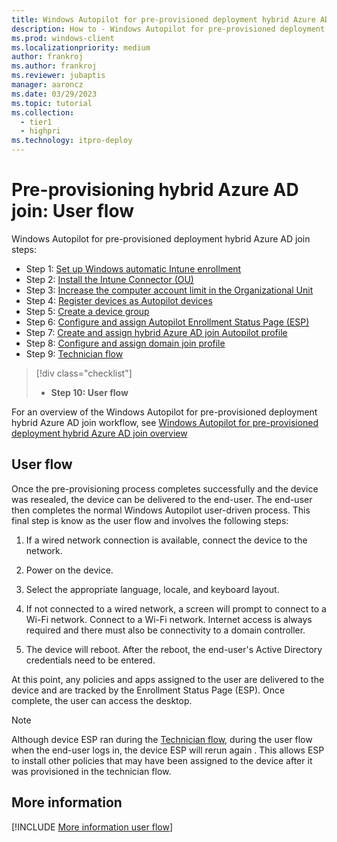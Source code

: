 ```yaml
---
title: Windows Autopilot for pre-provisioned deployment hybrid Azure AD join - Step 10 of 10 - User flow
description: How to - Windows Autopilot for pre-provisioned deployment hybrid Azure AD join - Step 10 of 10 - User flow.
ms.prod: windows-client
ms.localizationpriority: medium
author: frankroj
ms.author: frankroj
ms.reviewer: jubaptis
manager: aaroncz
ms.date: 03/29/2023
ms.topic: tutorial
ms.collection: 
  - tier1
  - highpri
ms.technology: itpro-deploy
---
```


# Pre-provisioning hybrid Azure AD join: User flow

Windows Autopilot for pre-provisioned deployment hybrid Azure AD join steps:
- Step 1: [Set up Windows automatic Intune enrollment](hybrid-azure-ad-join-automatic-enrollment.md)
- Step 2: [Install the Intune Connector (OU)](hybrid-azure-ad-join-intune-connector.md)
- Step 3: [Increase the computer account limit in the Organizational Unit](hybrid-azure-ad-join-computer-account-limit.md)
- Step 4: [Register devices as Autopilot devices](hybrid-azure-ad-join-register-device.md)
- Step 5: [Create a device group](hybrid-azure-ad-join-device-group.md)
- Step 6: [Configure and assign Autopilot Enrollment Status Page (ESP)](hybrid-azure-ad-join-esp.md)
- Step 7: [Create and assign hybrid Azure AD join Autopilot profile](hybrid-azure-ad-join-autopilot-profile.md)
- Step 8: [Configure and assign domain join profile](hybrid-azure-ad-join-domain-join-profile.md)
- Step 9: [Technician flow](hybrid-azure-ad-join-technician-flow.md)
> [!div class="checklist"]
> - **Step 10: User flow**

For an overview of the Windows Autopilot for pre-provisioned deployment hybrid Azure AD join workflow, see [Windows Autopilot for pre-provisioned deployment hybrid Azure AD join overview](hybrid-azure-ad-join-workflow.md)

## User flow

Once the pre-provisioning process completes successfully and the device was resealed, the device can be delivered to the end-user. The end-user then completes the normal Windows Autopilot user-driven process. This final step is know as the user flow and involves the following steps:

1. If a wired network connection is available, connect the device to the network.

1. Power on the device.

1. Select the appropriate language, locale, and keyboard layout.

1. If not connected to a wired network, a screen will prompt to connect to a Wi-Fi network. Connect to a Wi-Fi network. Internet access is always required and there must also be connectivity to a domain controller.

1. The device will reboot. After the reboot, the end-user's Active Directory credentials need to be entered.

At this point, any policies and apps assigned to the user are delivered to the device and are tracked by the Enrollment Status Page (ESP). Once complete, the user can access the desktop.

> [!NOTE]
>
> Although device ESP ran during the [Technician flow](hybrid-azure-ad-join-technician-flow.md), during the user flow when the end-user logs in, the device ESP will rerun again . This allows ESP to install other policies that may have been assigned to the device after it was provisioned in the technician flow.

## More information

[!INCLUDE [More information user flow](../includes/more-info-user-flow.md)]

